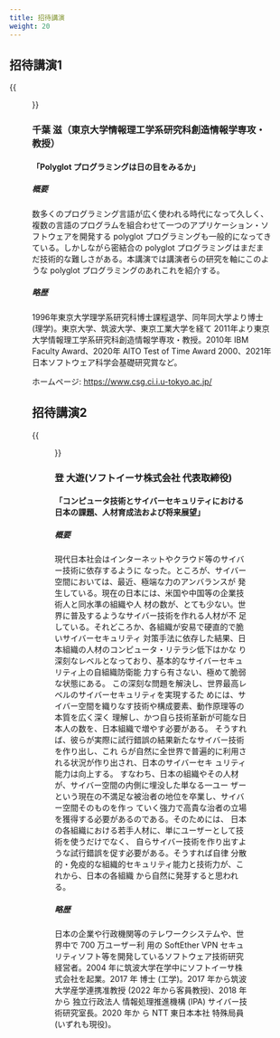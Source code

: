 ```yaml
---
title: 招待講演
weight: 20
---
```


## 招待講演1

{{<figure src="https://static.csg.ci.i.u-tokyo.ac.jp/images/profiles/2021/chiba2021.jpg" width="200px">}}

### 千葉 滋（東京大学情報理工学系研究科創造情報学専攻・教授）
#### 「Polyglot プログラミングは日の目をみるか」

##### 概要

数多くのプログラミング言語が広く使われる時代になって久しく、複数の言語のプログラムを組合わせて一つのアプリケーション・ソフトウェアを開発する polyglot プログラミングも一般的になってきている。しかしながら密結合の polyglot プログラミングはまだまだ技術的な難しさがある。本講演では講演者らの研究を軸にこのような polyglot プログラミングのあれこれを紹介する。

##### 略歴

1996年東京大学理学系研究科博士課程退学、同年同大学より博士(理学)。東京大学、筑波大学、東京工業大学を経て 2011年より東京大学情報理工学系研究科創造情報学専攻・教授。2010年 IBM Faculty Award、2020年 AITO Test of Time Award 2000、2021年日本ソフトウェア科学会基礎研究賞など。

ホームページ: https://www.csg.ci.i.u-tokyo.ac.jp/


## 招待講演2

{{<figure src="nobori.jpg" width="200px">}}

### 登 大遊(ソフトイーサ株式会社 代表取締役)

#### 「コンピュータ技術とサイバーセキュリティにおける日本の課題、人材育成法および将来展望」

##### 概要

現代日本社会はインターネットやクラウド等のサイバー技術に依存するように
なった。ところが、サイバー空間においては、最近、極端な力のアンバランスが
発生している。現在の日本には、米国や中国等の企業技術人と同水準の組織や人
材の数が、とても少ない。世界に普及するようなサイバー技術を作れる人材が不
足している。それどころか、各組織が安易で硬直的で脆いサイバーセキュリティ
対策手法に依存した結果、日本組織の人材のコンピュータ・リテラシ低下はかな
り深刻なレベルとなっており、基本的なサイバーセキュリティ上の自組織防衛能
力すら有さない、極めて脆弱な状態にある。
この深刻な問題を解決し、世界最高レベルのサイバーセキュリティを実現するた
めには、サイバー空間を織りなす技術や構成要素、動作原理等の本質を広く深く
理解し、かつ自ら技術革新が可能な日本人の数を、日本組織で増やす必要がある。
そうすれば、彼らが実際に試行錯誤の結果新たなサイバー技術を作り出し、これ
らが自然に全世界で普遍的に利用される状況が作り出され、日本のサイバーセキ
ュリティ能力は向上する。
すなわち、日本の組織やその人材が、サイバー空間の内側に埋没した単なる一ユー
ザーという現在の不満足な被治者の地位を卒業し、サイバー空間そのものを作っ
ていく強力で高貴な治者の立場を獲得する必要があるのである。そのためには、
日本の各組織における若手人材に、単にユーザーとして技術を使うだけでなく、
自らサイバー技術を作り出すような試行錯誤を促す必要がある。そうすれば自律
分散的・免疫的な組織的セキュリティ能力と技術力が、これから、日本の各組織
から自然に発芽すると思われる。

##### 略歴

日本の企業や行政機関等のテレワークシステムや、世界中で 700 万ユーザー利
用の SoftEther VPN セキュリティソフト等を開発しているソフトウェア技術研究
経営者。2004 年に筑波大学在学中にソフトイーサ株式会社を起業。2017 年 博士
(工学)。2017 年から筑波大学産学連携准教授 (2022 年から客員教授)、2018 年
から 独立行政法人 情報処理推進機構 (IPA) サイバー技術研究室長。2020 年か
ら NTT 東日本本社 特殊局員 (いずれも現役)。
